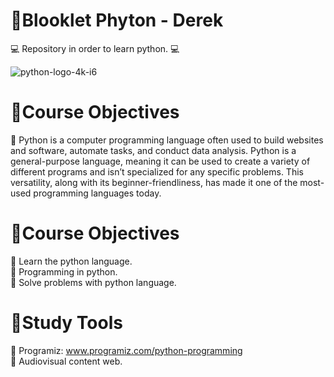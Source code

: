 # 📍Blooklet Phyton - Derek
💻 Repository in order to learn python. 💻

![python-logo-4k-i6](https://user-images.githubusercontent.com/112723617/197372988-afc202ee-1ae5-46d4-b421-ff8eb436e2b3.png)

# 📍Course Objectives
📌 Python is a computer programming language often used to build websites and software, automate tasks, and conduct data analysis. Python is a general-purpose language, meaning it can be used to create a variety of different programs and isn’t specialized for any specific problems. This versatility, along with its beginner-friendliness, has made it one of the most-used programming languages today.

# 📍Course Objectives
📌 Learn the python language.
<br>
📌 Programming in python.
<br>
📌 Solve problems with python language.

# 📍Study Tools
📌 Programiz: www.programiz.com/python-programming
<br>
📌 Audiovisual content web.
